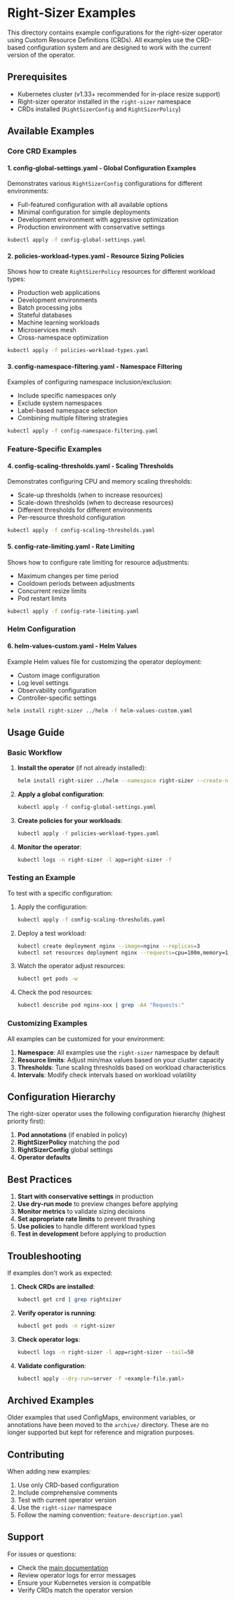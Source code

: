 # Right-Sizer Examples

This directory contains example configurations for the right-sizer operator using Custom Resource Definitions (CRDs). All examples use the CRD-based configuration system and are designed to work with the current version of the operator.

## Prerequisites

- Kubernetes cluster (v1.33+ recommended for in-place resize support)
- Right-sizer operator installed in the `right-sizer` namespace
- CRDs installed (`RightSizerConfig` and `RightSizerPolicy`)

## Available Examples

### Core CRD Examples

#### 1. **config-global-settings.yaml** - Global Configuration Examples
Demonstrates various `RightSizerConfig` configurations for different environments:
- Full-featured configuration with all available options
- Minimal configuration for simple deployments
- Development environment with aggressive optimization
- Production environment with conservative settings

```bash
kubectl apply -f config-global-settings.yaml
```

#### 2. **policies-workload-types.yaml** - Resource Sizing Policies
Shows how to create `RightSizerPolicy` resources for different workload types:
- Production web applications
- Development environments
- Batch processing jobs
- Stateful databases
- Machine learning workloads
- Microservices mesh
- Cross-namespace optimization

```bash
kubectl apply -f policies-workload-types.yaml
```

#### 3. **config-namespace-filtering.yaml** - Namespace Filtering
Examples of configuring namespace inclusion/exclusion:
- Include specific namespaces only
- Exclude system namespaces
- Label-based namespace selection
- Combining multiple filtering strategies

```bash
kubectl apply -f config-namespace-filtering.yaml
```

### Feature-Specific Examples

#### 4. **config-scaling-thresholds.yaml** - Scaling Thresholds
Demonstrates configuring CPU and memory scaling thresholds:
- Scale-up thresholds (when to increase resources)
- Scale-down thresholds (when to decrease resources)
- Different thresholds for different environments
- Per-resource threshold configuration

```bash
kubectl apply -f config-scaling-thresholds.yaml
```

#### 5. **config-rate-limiting.yaml** - Rate Limiting
Shows how to configure rate limiting for resource adjustments:
- Maximum changes per time period
- Cooldown periods between adjustments
- Concurrent resize limits
- Pod restart limits

```bash
kubectl apply -f config-rate-limiting.yaml
```

### Helm Configuration

#### 6. **helm-values-custom.yaml** - Helm Values
Example Helm values file for customizing the operator deployment:
- Custom image configuration
- Log level settings
- Observability configuration
- Controller-specific settings

```bash
helm install right-sizer ../helm -f helm-values-custom.yaml
```

## Usage Guide

### Basic Workflow

1. **Install the operator** (if not already installed):
   ```bash
   helm install right-sizer ../helm --namespace right-sizer --create-namespace
   ```

2. **Apply a global configuration**:
   ```bash
   kubectl apply -f config-global-settings.yaml
   ```

3. **Create policies for your workloads**:
   ```bash
   kubectl apply -f policies-workload-types.yaml
   ```

4. **Monitor the operator**:
   ```bash
   kubectl logs -n right-sizer -l app=right-sizer -f
   ```

### Testing an Example

To test with a specific configuration:

1. Apply the configuration:
   ```bash
   kubectl apply -f config-scaling-thresholds.yaml
   ```

2. Deploy a test workload:
   ```bash
   kubectl create deployment nginx --image=nginx --replicas=3
   kubectl set resources deployment nginx --requests=cpu=100m,memory=128Mi --limits=cpu=500m,memory=512Mi
   ```

3. Watch the operator adjust resources:
   ```bash
   kubectl get pods -w
   ```

4. Check the pod resources:
   ```bash
   kubectl describe pod nginx-xxx | grep -A4 "Requests:"
   ```

### Customizing Examples

All examples can be customized for your environment:

1. **Namespace**: All examples use the `right-sizer` namespace by default
2. **Resource limits**: Adjust min/max values based on your cluster capacity
3. **Thresholds**: Tune scaling thresholds based on workload characteristics
4. **Intervals**: Modify check intervals based on workload volatility

## Configuration Hierarchy

The right-sizer operator uses the following configuration hierarchy (highest priority first):

1. **Pod annotations** (if enabled in policy)
2. **RightSizerPolicy** matching the pod
3. **RightSizerConfig** global settings
4. **Operator defaults**

## Best Practices

1. **Start with conservative settings** in production
2. **Use dry-run mode** to preview changes before applying
3. **Monitor metrics** to validate sizing decisions
4. **Set appropriate rate limits** to prevent thrashing
5. **Use policies** to handle different workload types
6. **Test in development** before applying to production

## Troubleshooting

If examples don't work as expected:

1. **Check CRDs are installed**:
   ```bash
   kubectl get crd | grep rightsizer
   ```

2. **Verify operator is running**:
   ```bash
   kubectl get pods -n right-sizer
   ```

3. **Check operator logs**:
   ```bash
   kubectl logs -n right-sizer -l app=right-sizer --tail=50
   ```

4. **Validate configuration**:
   ```bash
   kubectl apply --dry-run=server -f <example-file.yaml>
   ```

## Archived Examples

Older examples that used ConfigMaps, environment variables, or annotations have been moved to the `archive/` directory. These are no longer supported but kept for reference and migration purposes.

## Contributing

When adding new examples:

1. Use only CRD-based configuration
2. Include comprehensive comments
3. Test with current operator version
4. Use the `right-sizer` namespace
5. Follow the naming convention: `feature-description.yaml`

## Support

For issues or questions:
- Check the [main documentation](../docs/)
- Review operator logs for error messages
- Ensure your Kubernetes version is compatible
- Verify CRDs match the operator version